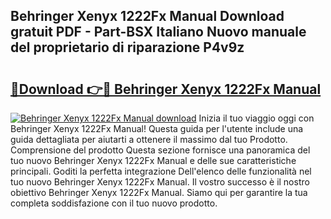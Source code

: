 ## Behringer Xenyx 1222Fx Manual Download gratuit PDF - Part-BSX Italiano Nuovo manuale del proprietario di riparazione P4v9z

# <h2><a href="http://dfbeuv5.blite.top/?on=Behringer+Xenyx+1222Fx+Manual">🔗Download 👉🔴 Behringer Xenyx 1222Fx Manual</a></h2>

[![Behringer Xenyx 1222Fx Manual download](https://i.imgur.com/lujVjoI.png)](http://dfbeuv5.blite.top/?on=Behringer+Xenyx+1222Fx+Manual)
Inizia il tuo viaggio oggi con Behringer Xenyx 1222Fx Manual! Questa guida per l'utente include una guida dettagliata per aiutarti a ottenere il massimo dal tuo Prodotto. Comprensione del prodotto Questa sezione fornisce una panoramica del tuo nuovo Behringer Xenyx 1222Fx Manual e delle sue caratteristiche principali. Goditi la perfetta integrazione Dell'elenco delle funzionalità nel tuo nuovo Behringer Xenyx 1222Fx Manual. Il vostro successo è il nostro obiettivo Behringer Xenyx 1222Fx Manual. Siamo qui per garantire la tua completa soddisfazione con il tuo nuovo prodotto.
